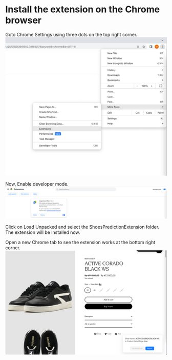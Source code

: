 # Install the extension on the Chrome browser

Goto Chrome Settings using three dots on the top right corner.
<img src="./open-chrome-extension.png" alt="open-chrome-extension"/>

Now, Enable developer mode.
<img src="./enable-developer-mode.png" alt="enable-developer-mode"/>

Click on Load Unpacked and select the ShoesPredictionExtension folder.
The extension will be installed now.

Open a new Chrome tab to see the extension works at the bottom right corner.
<img src="./extension-works.png" alt="extension-works"/>